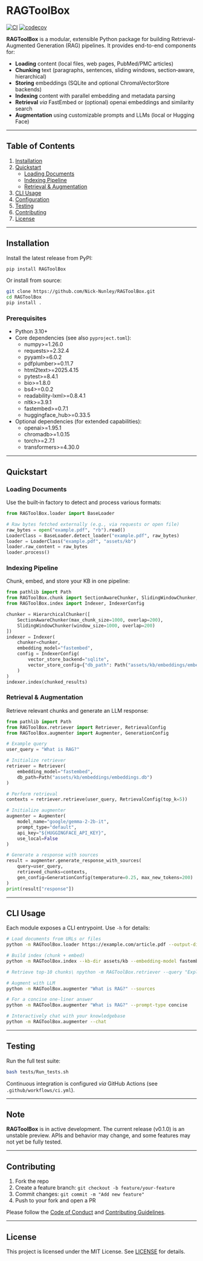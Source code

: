 # RAGToolBox

[![CI](https://github.com/Nick-Nunley/RAGToolBox/actions/workflows/CI.yml/badge.svg)](https://github.com/Nick-Nunley/RAGToolBox/actions/workflows/CI.yml)
[![codecov](https://codecov.io/github/Nick-Nunley/RAGToolBox/graph/badge.svg?token=MUXZWZMZV0)](https://codecov.io/github/Nick-Nunley/RAGToolBox)

**RAGToolBox** is a modular, extensible Python package for building Retrieval-Augmented Generation (RAG) pipelines. It provides end-to-end components for:

* **Loading** content (local files, web pages, PubMed/PMC articles)
* **Chunking** text (paragraphs, sentences, sliding windows, section‑aware, hierarchical)
* **Storing** embeddings (SQLite and optional ChromaVectorStore backends)
* **Indexing** content with parallel embedding and metadata parsing
* **Retrieval** *via* FastEmbed or (optional) openai embeddings and similarity search
* **Augmentation** using customizable prompts and LLMs (local or Hugging Face)

---

## Table of Contents

1. [Installation](#installation)
2. [Quickstart](#quickstart)
    * [Loading Documents](#loading-documents)
    * [Indexing Pipeline](#indexing-pipeline)
    * [Retrieval & Augmentation](#retrieval--augmentation)
3. [CLI Usage](#cli-usage)
4. [Configuration](#configuration)
5. [Testing](#testing)
6. [Contributing](#contributing)
7. [License](#license)

---

## Installation

Install the latest release from PyPI:

```bash
pip install RAGToolBox
```

Or install from source:

```bash
git clone https://github.com/Nick-Nunley/RAGToolBox.git
cd RAGToolBox
pip install .
```

### Prerequisites

* Python 3.10+
* Core dependencies (see also `pyproject.toml`):
    * numpy>=1.26.0
    * requests>=2.32.4
    * pyyaml>=6.0.2
    * pdfplumber>=0.11.7
    * html2text>=2025.4.15
    * pytest>=8.4.1
    * bio>=1.8.0
    * bs4>=0.0.2
    * readability-lxml>=0.8.4.1
    * nltk>=3.9.1
    * fastembed>=0.7.1
    * huggingface_hub>=0.33.5
* Optional dependencies (for extended capabilities):
    * openai>=1.95.1
    * chromadb>=1.0.15
    * torch>=2.7.1
    * transformers>=4.30.0

---

## Quickstart

### Loading Documents

Use the built‑in factory to detect and process various formats:

```python
from RAGToolBox.loader import BaseLoader

# Raw bytes fetched externally (e.g., via requests or open file)
raw_bytes = open("example.pdf", "rb").read()
LoaderClass = BaseLoader.detect_loader("example.pdf", raw_bytes)
loader = LoaderClass("example.pdf", "assets/kb")
loader.raw_content = raw_bytes
loader.process()
```

### Indexing Pipeline

Chunk, embed, and store your KB in one pipeline:

```python
from pathlib import Path
from RAGToolBox.chunk import SectionAwareChunker, SlidingWindowChunker, HierarchicalChunker
from RAGToolBox.index import Indexer, IndexerConfig

chunker = HierarchicalChunker([
    SectionAwareChunker(max_chunk_size=1000, overlap=200),
    SlidingWindowChunker(window_size=1000, overlap=200)
])
indexer = Indexer(
    chunker=chunker,
    embedding_model="fastembed",
    config = IndexerConfig(
        vector_store_backend="sqlite",
        vector_store_config={"db_path": Path("assets/kb/embeddings/embeddings.db")}
    )
)
indexer.index(chunked_results)
```

### Retrieval & Augmentation

Retrieve relevant chunks and generate an LLM response:

```python
from pathlib import Path
from RAGToolBox.retriever import Retriever, RetrievalConfig
from RAGToolBox.augmenter import Augmenter, GenerationConfig

# Example query
user_query = "What is RAG?"

# Initialize retriever
retriever = Retriever(
    embedding_model="fastembed",
    db_path=Path("assets/kb/embeddings/embeddings.db")
)

# Perform retrieval
contexts = retriever.retrieve(user_query, RetrievalConfig(top_k=5))

# Initialize augmenter
augmenter = Augmenter(
    model_name="google/gemma-2-2b-it",
    prompt_type="default",
    api_key="${HUGGINGFACE_API_KEY}",
    use_local=False
)

# Generate a response with sources
result = augmenter.generate_response_with_sources(
    query=user_query,
    retrieved_chunks=contexts,
    gen_config=GenerationConfig(temperature=0.25, max_new_tokens=200)
)
print(result["response"])
```

---

## CLI Usage

Each module exposes a CLI entrypoint. Use `-h` for details:

```bash
# Load documents from URLs or files
python -m RAGToolBox.loader https://example.com/article.pdf --output-dir assets/kb

# Build index (chunk + embed)
python -m RAGToolBox.index --kb-dir assets/kb --embedding-model fastembed --vector-store sqlite

# Retrieve top-10 chunks\ npython -m RAGToolBox.retriever --query "Explain RAG" --embedding-model openai

# Augment with LLM
python -m RAGToolBox.augmenter "What is RAG?" --sources

# For a concise one-liner answer
python -m RAGToolBox.augmenter "What is RAG?" --prompt-type concise

# Interactively chat with your knowledgebase
python -m RAGToolBox.augmenter --chat
```

---

## Testing

Run the full test suite:

```bash
bash tests/Run_tests.sh
```

Continuous integration is configured *via* GitHub Actions (see `.github/workflows/ci.yml`).

---

## Note

**RAGToolBox** is in active development. The current release (v0.1.0) is an unstable preview. APIs and behavior may change, and some features may not yet be fully tested.

---

## Contributing

1. Fork the repo
2. Create a feature branch: `git checkout -b feature/your-feature`
3. Commit changes: `git commit -m "Add new feature"`
4. Push to your fork and open a PR

Please follow the [Code of Conduct](CODE_OF_CONDUCT.md) and [Contributing Guidelines](CONTRIBUTING.md).

---

## License

This project is licensed under the MIT License. See [LICENSE](LICENSE) for details.
